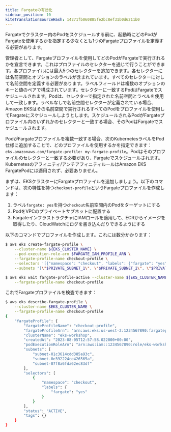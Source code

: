 ```yaml
---
title: Fargateの有効化
sidebar_position: 10
kiteTranslationSourceHash: 14271fb060885fe2bc8ef31b0d6211b0
---
```


Fargateでクラスター内のPodをスケジュールする前に、起動時にどのPodがFargateを使用するかを指定する少なくとも1つのFargateプロファイルを定義する必要があります。

管理者として、Fargateプロファイルを使用してどのPodがFargateで実行されるかを宣言できます。これはプロファイルのセレクターを通じて行うことができます。各プロファイルには最大5つのセレクターを追加できます。各セレクターには名前空間とオプションのラベルが含まれています。すべてのセレクターに対して名前空間を定義する必要があります。ラベルフィールドは複数のオプションのキーと値のペアで構成されています。セレクターに一致するPodはFargateでスケジュールされます。Podは、セレクターで指定された名前空間とラベルを使用して一致します。ラベルなしで名前空間セレクターが定義されている場合、Amazon EKSはその名前空間で実行されるすべてのPodをプロファイルを使用してFargateにスケジュールしようとします。スケジュールされるPodがFargateプロファイル内のいずれかのセレクターと一致する場合、そのPodはFargateでスケジュールされます。

PodがFargateプロファイルを複数一致する場合、次のKubernetesラベルをPod仕様に追加することで、どのプロファイルを使用するかを指定できます：`eks.amazonaws.com/fargate-profile: my-fargate-profile`。Podはそのプロファイルのセレクターと一致する必要があり、Fargateでスケジュールされます。Kubernetesのアフィニティ/アンチアフィニティルールはAmazon EKS FargatePodには適用されず、必要ありません。

まずは、EKSクラスターにFargateプロファイルを追加しましょう。以下のコマンドは、次の特性を持つ`checkout-profile`というFargateプロファイルを作成します：

1. ラベル`fargate: yes`を持つ`checkout`名前空間内のPodをターゲットにする
2. PodをVPCのプライベートサブネットに配置する
3. FargateインフラストラクチャにIAMロールを適用して、ECRからイメージを取得したり、CloudWatchにログを書き込んだりできるようにする

以下のコマンドでプロファイルを作成します。これには数分かかります：

```bash timeout=600
$ aws eks create-fargate-profile \
    --cluster-name ${EKS_CLUSTER_NAME} \
    --pod-execution-role-arn $FARGATE_IAM_PROFILE_ARN \
    --fargate-profile-name checkout-profile \
    --selectors '[{"namespace": "checkout", "labels": {"fargate": "yes"}}]' \
    --subnets "[\"$PRIVATE_SUBNET_1\", \"$PRIVATE_SUBNET_2\", \"$PRIVATE_SUBNET_3\"]"

$ aws eks wait fargate-profile-active --cluster-name ${EKS_CLUSTER_NAME} \
    --fargate-profile-name checkout-profile
```

これでFargateプロファイルを検査できます：

```bash wait=120
$ aws eks describe-fargate-profile \
    --cluster-name $EKS_CLUSTER_NAME \
    --fargate-profile-name checkout-profile
{
    "fargateProfile": {
        "fargateProfileName": "checkout-profile",
        "fargateProfileArn": "arn:aws:eks:us-west-2:1234567890:fargateprofile/eks-workshop/checkout-profile/92c4e2e3-50cd-773c-1c32-52e4d44cd0ca",
        "clusterName": "eks-workshop",
        "createdAt": "2023-08-05T12:57:58.022000+00:00",
        "podExecutionRoleArn": "arn:aws:iam::1234567890:role/eks-workshop-fargate",
        "subnets": [
            "subnet-01c3614cdd385a93c",
            "subnet-0e392224ce426565a",
            "subnet-07f8a6fda62ec83df"
        ],
        "selectors": [
            {
                "namespace": "checkout",
                "labels": {
                    "fargate": "yes"
                }
            }
        ],
        "status": "ACTIVE",
        "tags": {}
    }
}
```


